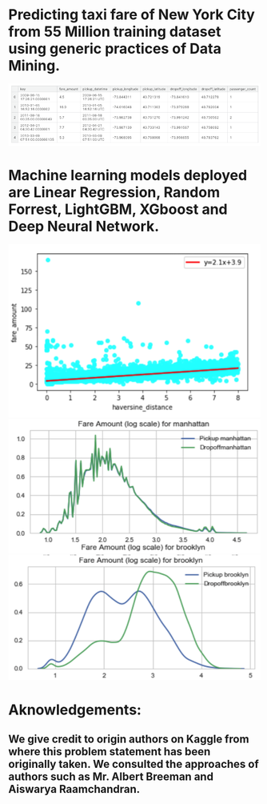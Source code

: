 # Predicting taxi fare of New York City from 55 Million training dataset using generic practices of Data Mining.
![alt text](https://github.com/108mk/Taxi-fair-Prediction-using-Machine-learning/blob/b61d597eb5401bd95eb31424d81441952ab50035/Codes/sample_data-set.png?raw=true)
# Machine learning models deployed are Linear Regression, Random Forrest, LightGBM, XGboost and Deep Neural Network.
![alt text](https://github.com/108mk/Taxi-fair-Prediction-using-Machine-learning/blob/70b330d592d1a07d47bd9518f1d7736368867421/Codes/Linear%20regression.png?raw=true)
![alt text](https://github.com/108mk/Taxi-fair-Prediction-using-Machine-learning/blob/b61d597eb5401bd95eb31424d81441952ab50035/Codes/fare%20manhattan.png?raw=true)
![alt text](https://github.com/108mk/Taxi-fair-Prediction-using-Machine-learning/blob/b61d597eb5401bd95eb31424d81441952ab50035/Codes/fare%20brroklyn.png?raw=true)
# Aknowledgements: 
## We give credit to origin authors on Kaggle from where this problem statement has been originally taken. We consulted the approaches of authors such as Mr. Albert Breeman and Aiswarya Raamchandran. 

